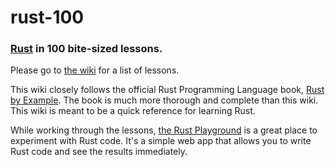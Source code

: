 # rust-100
### [Rust](https://www.rust-lang.org/) in 100 bite-sized lessons.

Please go to [the wiki](https://github.com/rpivo/rust-100/wiki/1:-Checking-the-Currently-Installed-Version-of-Rust-&-Rustup) for a list of lessons.

This wiki closely follows the official Rust Programming Language book, [Rust by Example](https://doc.rust-lang.org/book/). The book is much more thorough and complete than this wiki. This wiki is meant to be a quick reference for learning Rust.

While working through the lessons, [the Rust Playground](https://play.rust-lang.org/) is a great place to experiment with Rust code. It's a simple web app that allows you to write Rust code and see the results immediately.